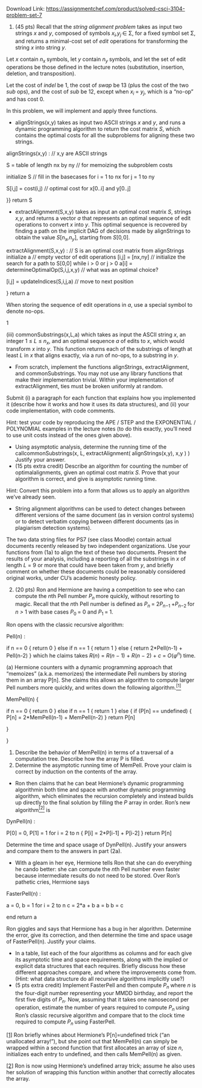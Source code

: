 Download Link: https://assignmentchef.com/product/solved-csci-3104-problem-set-7
<br>
<ol>

 <li>(45 pts) Recall that the <em>string alignment problem </em>takes as input two strings <em>x </em>and <em>y</em>, composed of symbols <em>x<sub>i</sub>,y<sub>j </sub></em>∈ Σ, for a fixed symbol set Σ, and returns a minimal-cost set of <em>edit </em>operations for transforming the string <em>x </em>into string <em>y</em>.</li>

</ol>

Let <em>x </em>contain <em>n<sub>x </sub></em>symbols, let <em>y </em>contain <em>n<sub>y </sub></em>symbols, and let the set of edit operations be those defined in the lecture notes (substitution, insertion, deletion, and transposition).

Let the cost of <em>indel </em>be 1, the cost of <em>swap </em>be 13 (plus the cost of the two <em>sub </em>ops), and the cost of <em>sub </em>be 12, except when <em>x<sub>i </sub></em>= <em>y<sub>j</sub></em>, which is a “no-op” and has cost 0.

In this problem, we will implement and apply three functions.

<ul>

 <li>alignStrings(x,y) takes as input two ASCII strings <em>x </em>and <em>y</em>, and runs a dynamic programming algorithm to return the cost matrix <em>S</em>, which contains the optimal costs for all the subproblems for aligning these two strings.</li>

</ul>

alignStrings(x,y) :                                                     // x,y are ASCII strings

S = table of length nx by ny                       // for memoizing the subproblem costs

initialize S        // fill in the basecases for i = 1 to nx for j = 1 to ny

S[i,j] = cost(i,j)                              // optimal cost for x[0..i] and y[0..j]

}} return S

<ul>

 <li>extractAlignment(S,x,y) takes as input an optimal cost matrix <em>S</em>, strings <em>x,y</em>, and returns a vector <em>a </em>that represents an optimal sequence of edit operations to convert <em>x </em>into <em>y</em>. This optimal sequence is recovered by finding a path on the implicit DAG of decisions made by alignStrings to obtain the value <em>S</em>[<em>n<sub>x</sub>,n<sub>y</sub></em>], starting from <em>S</em>[0<em>,</em>0].</li>

</ul>

extractAlignment(S,x,y) : // S is an optimal cost matrix from alignStrings initialize a               // empty vector of edit operations [i,j] = [nx,ny] // initialize the search for a path to S[0,0] while i &gt; 0 or j &gt; 0 a[i] = determineOptimalOp(S,i,j,x,y) // what was an optimal choice?

[i,j] = updateIndices(S,i,j,a)                                     // move to next position

} return a

When storing the sequence of edit operations in <em>a</em>, use a special symbol to denote no-ops.

1

(iii) commonSubstrings(x,L,a) which takes as input the ASCII string <em>x</em>, an integer 1 ≤ <em>L </em>≤ <em>n<sub>x</sub></em>, and an optimal sequence <em>a </em>of edits to <em>x</em>, which would transform <em>x </em>into <em>y</em>. This function returns each of the substrings of length at least <em>L </em>in <em>x </em>that aligns exactly, via a run of no-ops, to a substring in <em>y</em>.

<ul>

 <li>From scratch, implement the functions alignStrings, extractAlignment, and commonSubstrings. You may not use any library functions that make their implementation trivial. Within your implementation of extractAlignment, ties must be broken uniformly at random.</li>

</ul>

Submit (i) a paragraph for each function that explains how you implemented it (describe how it works and how it uses its data structures), and (ii) your code implementation, with code comments.

Hint: test your code by reproducing the APE / STEP and the EXPONENTIAL / POLYNOMIAL examples in the lecture notes (to do this exactly, you’ll need to use unit costs instead of the ones given above).

<ul>

 <li>Using asymptotic analysis, determine the running time of the callcommonSubstrings(x, L, extractAlignment( alignStrings(x,y), x,y ) ) Justify your answer.</li>

 <li>(15 pts extra credit) Describe an algorithm for counting the number of optimalalignments, given an optimal cost matrix <em>S</em>. Prove that your algorithm is correct, and give is asymptotic running time.</li>

</ul>

Hint: Convert this problem into a form that allows us to apply an algorithm we’ve already seen.

<ul>

 <li>String alignment algorithms can be used to detect changes between different versions of the same document (as in version control systems) or to detect verbatim copying between different documents (as in plagiarism detection systems).</li>

</ul>

The two data string files for PS7 (see class Moodle) contain actual documents recently released by two independent organizations. Use your functions from (1a) to align the text of these two documents. Present the results of your analysis, including a reporting of all the substrings in <em>x </em>of length <em>L </em>= 9 or more that could have been taken from <em>y</em>, and briefly comment on whether these documents could be reasonably considered original works, under CU’s academic honesty policy.

<ol start="2">

 <li>(20 pts) Ron and Hermione are having a competition to see who can compute the <em>n</em>th Pell number <em>P<sub>n </sub></em>more quickly, without resorting to magic. Recall that the <em>n</em>th Pell number is defined as <em>P<sub>n </sub></em>= 2<em>P<sub>n</sub></em><sub>−1 </sub>+<em>P<sub>n</sub></em><sub>−2 </sub>for <em>n &gt; </em>1 with base cases <em>P</em><sub>0 </sub>= 0 and <em>P</em><sub>1 </sub>= 1.</li>

</ol>

Ron opens with the classic recursive algorithm:

Pell(n) :

if n == 0 { return 0 } else if n == 1 { return 1 } else { return 2*Pell(n-1) + Pell(n-2) } which he claims takes <em>R</em>(<em>n</em>) = <em>R</em>(<em>n </em>− 1) + <em>R</em>(<em>n </em>− 2) + <em>c </em>= <em>O</em>(<em>φ<sup>n</sup></em>) time.

(a) Hermione counters with a dynamic programming approach that “memoizes” (a.k.a. memorizes) the intermediate Pell numbers by storing them in an array P[n]. She claims this allows an algorithm to compute larger Pell numbers more quickly, and writes down the following algorithm.<a href="#_ftn1" name="_ftnref1"><sup>[1]</sup></a>

MemPell(n) {

if n == 0 { return 0 } else if n == 1 { return 1 } else { if (P[n] == undefined) { P[n] = 2*MemPell(n-1) + MemPell(n-2) } return P[n]

}

}

<ol>

 <li>Describe the behavior of MemPell(n) in terms of a traversal of a computation tree. Describe how the array P is filled.</li>

 <li>Determine the asymptotic running time of MemPell. Prove your claim is correct by induction on the contents of the array.</li>

</ol>

<ul>

 <li>Ron then claims that he can beat Hermione’s dynamic programming algorithmin both time and space with another dynamic programming algorithm, which eliminates the recursion completely and instead builds up directly to the final solution by filling the <em>P </em>array in order. Ron’s new algorithm<a href="#_ftn2" name="_ftnref2"><sup>[2]</sup></a> is</li>

</ul>

DynPell(n) :

P[0] = 0,                P[1] = 1 for i = 2 to n { P[i] = 2*P[i-1] + P[i-2] } return P[n]

Determine the time and space usage of DynPell(n). Justify your answers and compare them to the answers in part (2a).

<ul>

 <li>With a gleam in her eye, Hermione tells Ron that she can do everything he cando better: she can compute the <em>n</em>th Pell number even faster because intermediate results do not need to be stored. Over Ron’s pathetic cries, Hermione says</li>

</ul>

FasterPell(n) :

a = 0, b = 1 for i = 2 to n c = 2*a + b a = b b = c

end return a

Ron giggles and says that Hermione has a bug in her algorithm. Determine the error, give its correction, and then determine the time and space usage of FasterPell(n). Justify your claims.

<ul>

 <li>In a table, list each of the four algorithms as columns and for each give its asymptotic time and space requirements, along with the implied or explicit data structures that each requires. Briefly discuss how these different approaches compare, and where the improvements come from. (Hint: what data structure do all recursive algorithms implicitly use?)</li>

 <li>(5 pts extra credit) Implement FasterPell and then compute <em>P<sub>n </sub></em>where <em>n </em>is the four-digit number representing your MMDD birthday, and report the first five digits of <em>P<sub>n</sub></em>. Now, assuming that it takes one nanosecond per operation, estimate the number of years required to compute <em>P<sub>n </sub></em>using Ron’s classic recursive algorithm and compare that to the clock time required to compute <em>P<sub>n </sub></em>using FasterPell.</li>

</ul>

<a href="#_ftnref1" name="_ftn1">[1]</a> Ron briefly whines about Hermione’s P[n]=undefined trick (“an unallocated array!”), but she point out that MemPell(n) can simply be wrapped within a second function that first allocates an array of size <em>n</em>, initializes each entry to undefined, and then calls MemPell(n) as given.

<a href="#_ftnref2" name="_ftn2">[2]</a> Ron is now using Hermione’s undefined array trick; assume he also uses her solution of wrapping this function within another that correctly allocates the array.